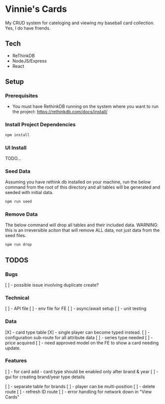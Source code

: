 # Vinnie's Cards

My CRUD system for cateloging and viewing my baseball card collection. Yes, I do have friends.

## Tech

- ReThinkDB
- NodeJS/Express
- React

## Setup

### Prerequisites

- You must have RethinkDB running on the system where you want to run the project: https://rethinkdb.com/docs/install/

### Install Project Dependencies

```sh
npm install
```

### UI Install

TODO...

### Seed Data

Assuming you have rethink db installed on your machine, run the below command from the root of this directory and all tables will be generated and seeded with initial data.

```sh
npm run seed
```

### Remove Data

The below command will drop all tables and their included data. WARNING: this is an irreversible aciton that will remove ALL data, not just data from the seed files.

```sh
npm run drop
```

## TODOS

### Bugs

[ ] - possible issue involving duplicate create?

### Technical

[ ] - API file
[ ] - env file for FE
[ ] - async/await setup
[ ] - unit testing

### Data

[X] - card type table
[X] - single player can become typed instead.
[ ] - configuration sub-route for all attribute data
[ ] - series type needed
[ ] - price acquired
[ ] - need approved model on the FE to show a card needing update.

### Features

[ ] - for card add - card type should be enabled only after brand & year
[ ] - gui for creating brand/year type details

[ ] - separate table for brands
[ ] - player can be multi-position
[ ] - delete route
[ ] - refresh ID route
[ ] - error handling for network down in "View Cards"
